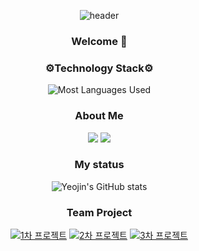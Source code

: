 <div align="center" style="width:300px;">

![header](https://capsule-render.vercel.app/api?type=venom&color=auto&height=300&section=header&text=Yeojin's%20GitHub&fontSize=90&animation=scaleIn)

<h3>Welcome 👋</h3>

<h3>⚙️Technology Stack⚙️</h3>

![Most Languages Used](https://github-readme-stats.vercel.app/api/top-langs/?username=anuraghazra&layout=compact) 

<h3>About Me</h3>
<a href="mailto:oks04028@gmail.com"><img src="https://img.shields.io/badge/Gmail-D14836?style=for-the-badge&logo=gmail&logoColor=white" /></a>
<a href="https://yeowoon.tistory.com"><img src="https://img.shields.io/badge/Blogger-FF5722?style=for-the-badge&logo=blogger&logoColor=white" /></a>


<h3>My status</h3>

![Yeojin's GitHub stats](https://github-readme-stats.vercel.app/api?username=yeojinhub&show_icons=true&theme=transparent)


<h3>Team Project</h3>

[![1차 프로젝트](https://github-readme-stats.vercel.app/api/pin/?username=yeojinhub&repo=sist1stPrj)](https://github.com/yeojinhub/sist1stPrj)
[![2차 프로젝트](https://github-readme-stats.vercel.app/api/pin/?username=yeojinhub&repo=sistSndPjr)](https://github.com/yeojinhub/sistSndPjr)
[![3차 프로젝트](https://github-readme-stats.vercel.app/api/pin/?username=yeojinhub&repo=sist3rdPrj)](https://github.com/yeojinhub/sist3rdPrj)

</div>
